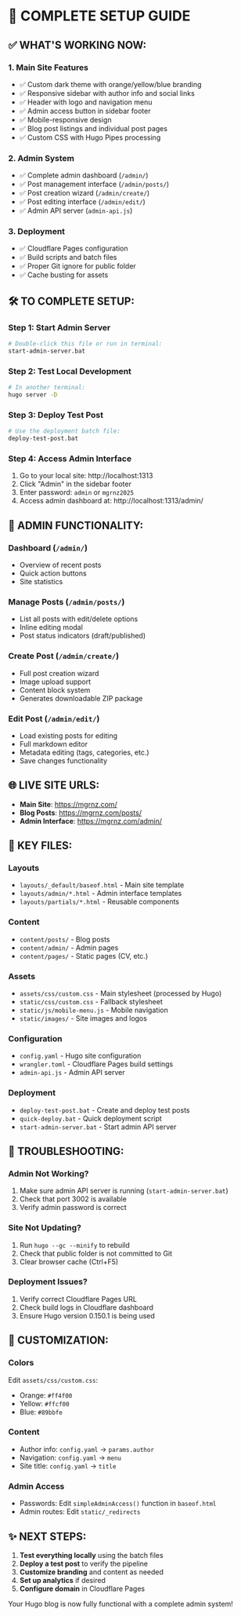 # 🚀 COMPLETE SETUP GUIDE

## ✅ **WHAT'S WORKING NOW:**

### 1. **Main Site Features**
- ✅ Custom dark theme with orange/yellow/blue branding
- ✅ Responsive sidebar with author info and social links
- ✅ Header with logo and navigation menu
- ✅ Admin access button in sidebar footer
- ✅ Mobile-responsive design
- ✅ Blog post listings and individual post pages
- ✅ Custom CSS with Hugo Pipes processing

### 2. **Admin System**
- ✅ Complete admin dashboard (`/admin/`)
- ✅ Post management interface (`/admin/posts/`)
- ✅ Post creation wizard (`/admin/create/`)
- ✅ Post editing interface (`/admin/edit/`)
- ✅ Admin API server (`admin-api.js`)

### 3. **Deployment**
- ✅ Cloudflare Pages configuration
- ✅ Build scripts and batch files
- ✅ Proper Git ignore for public folder
- ✅ Cache busting for assets

## 🛠️ **TO COMPLETE SETUP:**

### Step 1: Start Admin Server
```bash
# Double-click this file or run in terminal:
start-admin-server.bat
```

### Step 2: Test Local Development
```bash
# In another terminal:
hugo server -D
```

### Step 3: Deploy Test Post
```bash
# Use the deployment batch file:
deploy-test-post.bat
```

### Step 4: Access Admin Interface
1. Go to your local site: http://localhost:1313
2. Click "Admin" in the sidebar footer
3. Enter password: `admin` or `mgrnz2025`
4. Access admin dashboard at: http://localhost:1313/admin/

## 🎯 **ADMIN FUNCTIONALITY:**

### Dashboard (`/admin/`)
- Overview of recent posts
- Quick action buttons
- Site statistics

### Manage Posts (`/admin/posts/`)
- List all posts with edit/delete options
- Inline editing modal
- Post status indicators (draft/published)

### Create Post (`/admin/create/`)
- Full post creation wizard
- Image upload support
- Content block system
- Generates downloadable ZIP package

### Edit Post (`/admin/edit/`)
- Load existing posts for editing
- Full markdown editor
- Metadata editing (tags, categories, etc.)
- Save changes functionality

## 🌐 **LIVE SITE URLS:**

- **Main Site**: https://mgrnz.com/
- **Blog Posts**: https://mgrnz.com/posts/
- **Admin Interface**: https://mgrnz.com/admin/

## 📁 **KEY FILES:**

### Layouts
- `layouts/_default/baseof.html` - Main site template
- `layouts/admin/*.html` - Admin interface templates
- `layouts/partials/*.html` - Reusable components

### Content
- `content/posts/` - Blog posts
- `content/admin/` - Admin pages
- `content/pages/` - Static pages (CV, etc.)

### Assets
- `assets/css/custom.css` - Main stylesheet (processed by Hugo)
- `static/css/custom.css` - Fallback stylesheet
- `static/js/mobile-menu.js` - Mobile navigation
- `static/images/` - Site images and logos

### Configuration
- `config.yaml` - Hugo site configuration
- `wrangler.toml` - Cloudflare Pages build settings
- `admin-api.js` - Admin API server

### Deployment
- `deploy-test-post.bat` - Create and deploy test posts
- `quick-deploy.bat` - Quick deployment script
- `start-admin-server.bat` - Start admin API server

## 🔧 **TROUBLESHOOTING:**

### Admin Not Working?
1. Make sure admin API server is running (`start-admin-server.bat`)
2. Check that port 3002 is available
3. Verify admin password is correct

### Site Not Updating?
1. Run `hugo --gc --minify` to rebuild
2. Check that public folder is not committed to Git
3. Clear browser cache (Ctrl+F5)

### Deployment Issues?
1. Verify correct Cloudflare Pages URL
2. Check build logs in Cloudflare dashboard
3. Ensure Hugo version 0.150.1 is being used

## 🎨 **CUSTOMIZATION:**

### Colors
Edit `assets/css/custom.css`:
- Orange: `#ff4f00`
- Yellow: `#ffcf00`
- Blue: `#89bbfe`

### Content
- Author info: `config.yaml` → `params.author`
- Navigation: `config.yaml` → `menu`
- Site title: `config.yaml` → `title`

### Admin Access
- Passwords: Edit `simpleAdminAccess()` function in `baseof.html`
- Admin routes: Edit `static/_redirects`

## ✨ **NEXT STEPS:**

1. **Test everything locally** using the batch files
2. **Deploy a test post** to verify the pipeline
3. **Customize branding** and content as needed
4. **Set up analytics** if desired
5. **Configure domain** in Cloudflare Pages

Your Hugo blog is now fully functional with a complete admin system!
